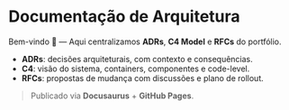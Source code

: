 # Documentação de Arquitetura

Bem-vindo 👋 — Aqui centralizamos **ADRs**, **C4 Model** e **RFCs** do portfólio.

- **ADRs**: decisões arquiteturais, com contexto e consequências.
- **C4**: visão do sistema, containers, componentes e code-level.
- **RFCs**: propostas de mudança com discussões e plano de rollout.

> Publicado via **Docusaurus** + **GitHub Pages**.
